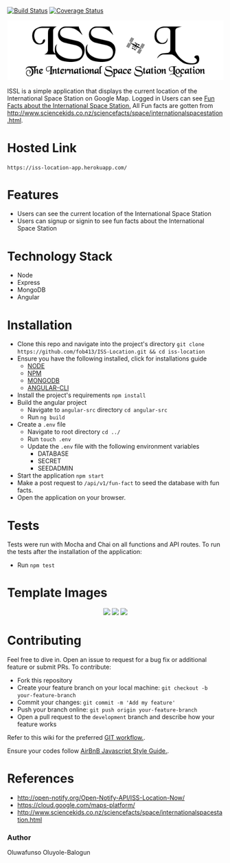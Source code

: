 [![Build Status](https://travis-ci.org/fob413/ISS-Location.svg?branch=develop)](https://travis-ci.org/fob413/ISS-Location)
[![Coverage Status](https://coveralls.io/repos/github/fob413/ISS-Location/badge.svg?branch=develop)](https://coveralls.io/github/fob413/ISS-Location?branch=develop)

<p align="center">
  <img src="https://github.com/fob413/ISS-Location/blob/develop/angular-src/src/assets/images/isshead.png?raw=true">
</p>

ISSL is a simple application that displays the current location of the International Space Station on Google Map. Logged in Users can see [Fun Facts about the International Space Station.](http://www.sciencekids.co.nz/sciencefacts/space/internationalspacestation.html) All Fun facts are gotten from http://www.sciencekids.co.nz/sciencefacts/space/internationalspacestation.html.

# Hosted Link
```https://iss-location-app.herokuapp.com/```

# Features
* Users can see the current location of the International Space Station
* Users can signup or signin to see fun facts about the International Space Station

# Technology Stack
* Node
* Express
* MongoDB
* Angular

# Installation
* Clone this repo and navigate into the project's directory
```git clone https://github.com/fob413/ISS-Location.git && cd iss-location```
* Ensure you have the following installed, click for installations guide
  - [NODE](https://nodejs.org/en/download/)
  - [NPM](https://www.npmjs.com/get-npm)
  - [MONGODB](https://www.mongodb.com)
  - [ANGULAR-CLI](https://cli.angular.io/)
* Install the project's requirements
```npm install```
* Build the angular project
  - Navigate to `angular-src` directory `cd angular-src`
  - Run `ng build`
* Create a `.env` file
  - Navigate to root directory ```cd ../```
  - Run `touch .env`
  - Update the `.env` file with the following environment variables
    - DATABASE
    - SECRET
    - SEEDADMIN
* Start the application ```npm start```
* Make a post request to ```/api/v1/fun-fact``` to seed the database with fun facts.
* Open the application on your browser.

# Tests
Tests were run with Mocha and Chai on all functions and API routes. To run the tests after the installation of the application:
* Run ```npm test```

# Template Images
<p align="center">
  <img src="https://github.com/fob413/ISS-Location/blob/develop/angular-src/src/assets/images/template1.png?raw=true">

  <img src="https://github.com/fob413/ISS-Location/blob/develop/angular-src/src/assets/images/template2.png?raw=true">

  <img src="https://github.com/fob413/ISS-Location/blob/develop/angular-src/src/assets/images/template3.png?raw=true">
</p>
  
# Contributing
Feel free to dive in. Open an issue to request for a bug fix or additional feature or submit PRs. To contribute:
- Fork this repository
- Create your feature branch on your local machine: `git checkout -b your-feature-branch`
- Commit your changes: `git commit -m 'Add my feature'`
- Push your branch online: `git push origin your-feature-branch`
- Open a pull request to the `development` branch and describe how your feature works

Refer to this wiki for the preferred [GIT workflow.](https://github.com/andela/bestpractices/wiki).

Ensure your codes follow [AirBnB Javascript Style Guide.](https://github.com/airbnb/javascript).

# References
* http://open-notify.org/Open-Notify-API/ISS-Location-Now/
* https://cloud.google.com/maps-platform/
* http://www.sciencekids.co.nz/sciencefacts/space/internationalspacestation.html

### Author
Oluwafunso Oluyole-Balogun
